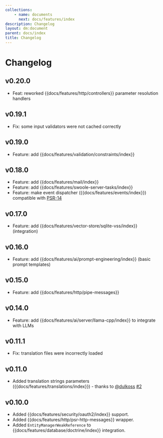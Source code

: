 ```yaml
---
collections: 
    - name: documents
      next: docs/features/index
description: Changelog
layout: dm:document
parent: docs/index
title: Changelog
---
```


# Changelog

## v0.20.0

- Feat: reworked {{docs/features/http/controllers}} parameter resolution handlers

## v0.19.1

- Fix: some input validators were not cached correctly

## v0.19.0

- Feature: add {{docs/features/validation/constraints/index}}

## v0.18.0

- Feature: add {{docs/features/mail/index}}
- Feature: add {{docs/features/swoole-server-tasks/index}}
- Feature: make event dispatcher ({{docs/features/events/index}}) compatible 
    with [PSR-14](https://www.php-fig.org/psr/psr-14/)

## v0.17.0

- Feature: add {{docs/features/vector-store/sqlite-vss/index}} (integration)

## v0.16.0

- Feature: add {{docs/features/ai/prompt-engineering/index}} (basic prompt templates)

## v0.15.0

- Feature: add {{docs/features/http/pipe-messages}}

## v0.14.0

- Feature: add {{docs/features/ai/server/llama-cpp/index}} to integrate with LLMs 

## v0.11.1

- Fix: translation files were incorrectly loaded

## v0.11.0

- Added translation strings parameters ({{docs/features/translations/index}}) - thanks to [@dulkoss](https://github.com/dulkoss) [#2](https://github.com/distantmagic/resonance/pull/2)

## v0.10.0

- Added {{docs/features/security/oauth2/index}} support.
- Added {{docs/features/http/psr-http-messages}} wrapper.
- Added `EntityManagerWeakReference` to {{docs/features/database/doctrine/index}} integration.
